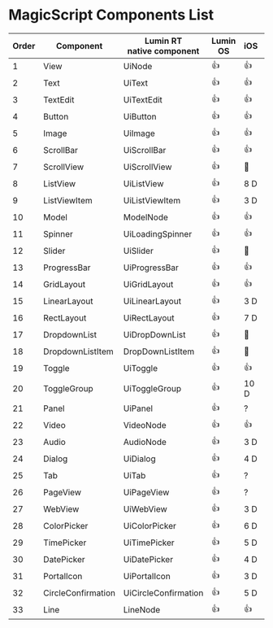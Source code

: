 ﻿# MagicScript Components List

Order | Component | Lumin RT<br>native component | Lumin OS | iOS | Android | Test<br>Links
------|-----------|----------|-------------|-----|---------|---------|
 1 | View | UiNode | :thumbsup: | 👍 | :thumbsup: | [link](coverage/View.md)
 2 | Text | UiText | :thumbsup: | 👍 | :thumbsup: | [link](coverage/Text.md)
 3 | TextEdit | UiTextEdit | :thumbsup: | 👍 | :thumbsup: | [link](coverage/TextEdit.md)
 4 | Button | UiButton | :thumbsup: | 👍 | :thumbsup: | [link](coverage/Button.md)
 5 | Image | UiImage | :thumbsup: | 👍 | :thumbsup: | [link](coverage/Image.md)
 6 | ScrollBar | UiScrollBar | :thumbsup: | 👍 | :thumbsup: | [link](coverage/ScrollBar.md)
 7 | ScrollView | UiScrollView | :thumbsup: | 🚧 | 🚧 |
 8 | ListView | UiListView | :thumbsup: | 8 D | 6 D |
 9 | ListViewItem | UiListViewItem | :thumbsup: | 3 D | 3 D |
10 | Model | ModelNode | :thumbsup: | 👍 | :thumbsup: | [link](coverage/Model.md)
11 | Spinner | UiLoadingSpinner | :thumbsup: | 👍| :thumbsup: | [link](coverage/Spinner.md)
12 | Slider | UiSlider | :thumbsup: | 🚧 | 👍 | [link](coverage/Slider.md)
13 | ProgressBar | UiProgressBar | :thumbsup: | 👍 | :thumbsup: | [link](coverage/ProgressBar.md)
14 | GridLayout | UiGridLayout | :thumbsup: | 👍 | :thumbsup: | [link](coverage/GridLayout.md)
15 | LinearLayout | UiLinearLayout | :thumbsup: | 3 D | :thumbsup: | [link](coverage/LinearLayout.md)
16 | RectLayout | UiRectLayout | :thumbsup: | 7 D | 2 D |
17 | DropdownList | UiDropDownList | :thumbsup: | 🚧 | 🚧 | [link](coverage/DropdownList.md)
18 | DropdownListItem | DropDownListItem | :thumbsup: | 🚧 | 👍 | [link](coverage/DropdownListItem.md)
19 | Toggle | UiToggle | :thumbsup: | 👍 | :thumbsup: | [link](coverage/Toggle.md)
20 | ToggleGroup | UiToggleGroup | :thumbsup: | 10 D | 2 D |
21 | Panel | UiPanel | :thumbsup: | ? | 2 D |
22 | Video | VideoNode | :thumbsup: | 👍 | :thumbsup: | [link](coverage/Video.md)
23 | Audio | AudioNode | :thumbsup: | 3 D | 4 D |
24 | Dialog | UiDialog | :thumbsup: | 4 D | 3 D |
25 | Tab | UiTab | :thumbsup: | ? | 3 D |
26 | PageView | UiPageView | :thumbsup: | ? | 2.5 D |
27 | WebView | UiWebView | :thumbsup: | 3 D | 3 D |
28 | ColorPicker | UiColorPicker | :thumbsup: | 6 D | 4 D |
29 | TimePicker | UiTimePicker | :thumbsup: | 5 D | 4 D |
30 | DatePicker | UiDatePicker | :thumbsup: | 4 D | 4 D |
31 | PortalIcon | UiPortalIcon | :thumbsup: | 3 D | ? |
32 | CircleConfirmation | UiCircleConfirmation | :thumbsup: | 5 D | 2 D
33 | Line | LineNode | :thumbsup: | 👍 | :thumbsup: | [link](coverage/Line.md)
